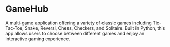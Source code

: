 # GameHub
A multi-game application offering a variety of classic games including Tic-Tac-Toe, Snake, Reversi, Chess, Checkers, and Solitaire. Built in Python, this app allows users to choose between different games and enjoy an interactive gaming experience.

